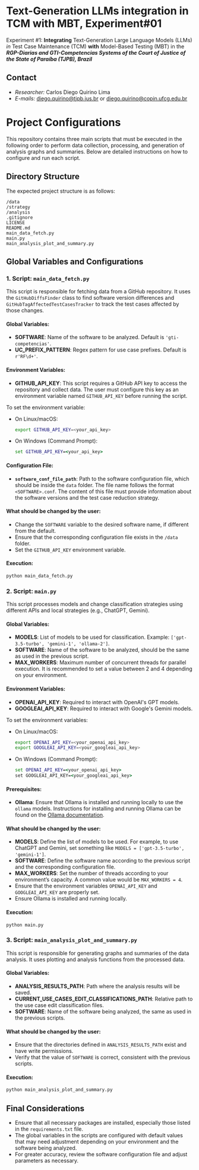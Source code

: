 # Text-Generation LLMs integration in TCM with MBT, Experiment#01

Experiment #1: **Integrating** Text-Generation Large Language Models (LLMs) *in* Test Case Maintenance (TCM) **with** Model-Based Testing (MBT) in the ***RGP-Diarias and GTI-Competencias Systems of the Court of Justice of the State of Paraíba (TJPB), Brazil***

## Contact

* *Researcher:* Carlos Diego Quirino Lima
* *E-mails:* diego.quirino@tjpb.jus.br or diego.quirino@copin.ufcg.edu.br

# Project Configurations

This repository contains three main scripts that must be executed in the following order to perform data collection, processing, and generation of analysis graphs and summaries. Below are detailed instructions on how to configure and run each script.

## Directory Structure

The expected project structure is as follows:

```
/data
/strategy
/analysis
.gitignore
LICENSE
README.md
main_data_fetch.py
main.py
main_analysis_plot_and_summary.py
```

## Global Variables and Configurations

### 1. Script: `main_data_fetch.py`

This script is responsible for fetching data from a GitHub repository. It uses the `GitHubDiffsFinder` class to find software version differences and `GitHubTagAffectedTestCasesTracker` to track the test cases affected by those changes.

#### Global Variables:

- **SOFTWARE**: Name of the software to be analyzed. Default is `'gti-competencias'`.
- **UC_PREFIX_PATTERN**: Regex pattern for use case prefixes. Default is `r'RF\d+'`.

#### Environment Variables:

- **GITHUB_API_KEY**: This script requires a GitHub API key to access the repository and collect data. The user must configure this key as an environment variable named `GITHUB_API_KEY` before running the script.

To set the environment variable:

- On Linux/macOS:
  ```bash
  export GITHUB_API_KEY=<your_api_key>
  ```

- On Windows (Command Prompt):
  ```cmd
  set GITHUB_API_KEY=<your_api_key>
  ```

#### Configuration File:

- **`software_conf_file_path`**: Path to the software configuration file, which should be inside the `data` folder. The file name follows the format `<SOFTWARE>.conf`. The content of this file must provide information about the software versions and the test case reduction strategy.

#### What should be changed by the user:
- Change the `SOFTWARE` variable to the desired software name, if different from the default.
- Ensure that the corresponding configuration file exists in the `/data` folder.
- Set the `GITHUB_API_KEY` environment variable.

#### Execution:
```bash
python main_data_fetch.py
```

### 2. Script: `main.py`

This script processes models and change classification strategies using different APIs and local strategies (e.g., ChatGPT, Gemini).

#### Global Variables:

- **MODELS**: List of models to be used for classification. Example: `['gpt-3.5-turbo', 'gemini-1', 'ollama-2']`.
- **SOFTWARE**: Name of the software to be analyzed, should be the same as used in the previous script.
- **MAX_WORKERS**: Maximum number of concurrent threads for parallel execution. It is recommended to set a value between 2 and 4 depending on your environment.

#### Environment Variables:

- **OPENAI_API_KEY**: Required to interact with OpenAI's GPT models.
- **GOOGLEAI_API_KEY**: Required to interact with Google's Gemini models.
  
To set the environment variables:

- On Linux/macOS:
  ```bash
  export OPENAI_API_KEY=<your_openai_api_key>
  export GOOGLEAI_API_KEY=<your_googleai_api_key>
  ```

- On Windows (Command Prompt):
  ```cmd
  set OPENAI_API_KEY=<your_openai_api_key>
  set GOOGLEAI_API_KEY=<your_googleai_api_key>
  ```

#### Prerequisites:

- **Ollama**: Ensure that Ollama is installed and running locally to use the `ollama` models. Instructions for installing and running Ollama can be found on the [Ollama documentation](https://ollama.com/docs).

#### What should be changed by the user:
- **MODELS**: Define the list of models to be used. For example, to use ChatGPT and Gemini, set something like `MODELS = ['gpt-3.5-turbo', 'gemini-1']`.
- **SOFTWARE**: Define the software name according to the previous script and the corresponding configuration file.
- **MAX_WORKERS**: Set the number of threads according to your environment’s capacity. A common value would be `MAX_WORKERS = 4`.
- Ensure that the environment variables `OPENAI_API_KEY` and `GOOGLEAI_API_KEY` are properly set.
- Ensure Ollama is installed and running locally.

#### Execution:
```bash
python main.py
```

### 3. Script: `main_analysis_plot_and_summary.py`

This script is responsible for generating graphs and summaries of the data analysis. It uses plotting and analysis functions from the processed data.

#### Global Variables:

- **ANALYSIS_RESULTS_PATH**: Path where the analysis results will be saved.
- **CURRENT_USE_CASES_EDIT_CLASSIFICATIONS_PATH**: Relative path to the use case edit classification files.
- **SOFTWARE**: Name of the software being analyzed, the same as used in the previous scripts.

#### What should be changed by the user:
- Ensure that the directories defined in `ANALYSIS_RESULTS_PATH` exist and have write permissions.
- Verify that the value of `SOFTWARE` is correct, consistent with the previous scripts.

#### Execution:
```bash
python main_analysis_plot_and_summary.py
```

## Final Considerations

- Ensure that all necessary packages are installed, especially those listed in the `requirements.txt` file.
- The global variables in the scripts are configured with default values that may need adjustment depending on your environment and the software being analyzed.
- For greater accuracy, review the software configuration file and adjust parameters as necessary.